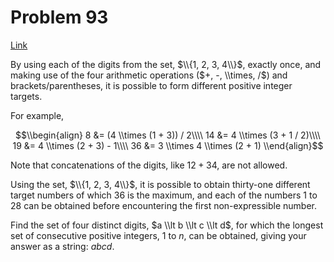 # Problem 93

[Link](https://projecteuler.net/problem=93)

By using each of the digits from the set, $\\{1, 2, 3, 4\\}$, exactly once, and making use of the four arithmetic operations ($+, -, \\times, /$) and brackets/parentheses, it is possible to form different positive integer targets.

For example,

$$\\begin{align} 8 &= (4 \\times (1 + 3)) / 2\\\\ 14 &= 4 \\times (3 + 1 / 2)\\\\ 19 &= 4 \\times (2 + 3) - 1\\\\ 36 &= 3 \\times 4 \\times (2 + 1) \\end{align}$$

Note that concatenations of the digits, like $12 + 34$, are not allowed.

Using the set, $\\{1, 2, 3, 4\\}$, it is possible to obtain thirty-one different target numbers of which $36$ is the maximum, and each of the numbers $1$ to $28$ can be obtained before encountering the first non-expressible number.

Find the set of four distinct digits, $a \\lt b \\lt c \\lt d$, for which the longest set of consecutive positive integers, $1$ to $n$, can be obtained, giving your answer as a string: *abcd*.
